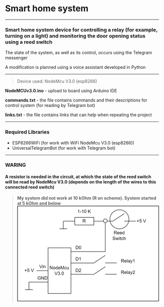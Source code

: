 # Smart home system
___
### Smart home system device for controlling a relay (for example, turning on a light) and monitoring the door opening status using a reed switch

The state of the system, as well as its control, occurs using the Telegram messenger

A modification is planned using a voice assistant developed in Python
___
>Device used: NodeMcu V3.0 (esp8266)

**NodeMCUv3.0.ino** - upload to board using Arduino IDE

**commands.txt** - the file contains commands and their descriptions for control system (for reading by Telegram bot)

**links.txt** - the file contains links that can help when repeating the project
___
### Required Libraries
- ESP8266WiFi (for work with WiFi NodeMcu V3.0 (esp8266))
- UniversalTelegramBot (for work with Telegram bot)
___
### WARING
#### **A resistor is needed in the circuit, at which the state of the reed switch will be read by NodeMcu V3.0 (depends on the length of the wires to this connected reed switch)**

>**My system did not work at 10 kOhm (R on scheme). System started at 5 kOhm and below**
![Logo](https://github.com/YanPashkevich/smart-home/blob/master/Scheme.png?raw=true "sheme")
